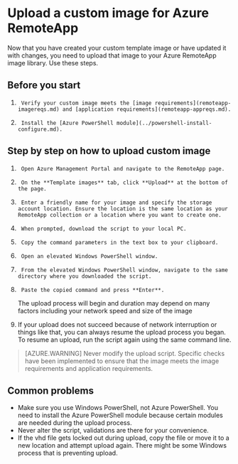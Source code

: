 
<properties
    pageTitle="Upload a custom image for Azure RemoteApp | Microsoft Azure"
    description="Learn how to upload a custom image for Azure RemoteApp"
    services="remoteapp"
    documentationCenter=""
    authors="ericorman"
    manager="mbaldwin" />

<tags
    ms.service="remoteapp"
    ms.workload="compute"
    ms.tgt_pltfrm="na"
    ms.devlang="na"
    ms.topic="article"
    ms.date="05/12/2016"
    ms.author="ericor" />



# Upload a custom image for Azure RemoteApp

Now that you have created your custom template image or have updated it with changes, you need to upload that image to your Azure RemoteApp image library. Use these steps.


## Before you start

1.      Verify your custom image meets the [image requirements](remoteapp-imagereqs.md) and [application requirements](remoteapp-appreqs.md).
2.      Install the [Azure PowerShell module](../powershell-install-configure.md).

## Step by step on how to upload custom image

1.      Open Azure Management Portal and navigate to the RemoteApp page.
2.      On the **Template images** tab, click **Upload** at the bottom of the page.
4.      Enter a friendly name for your image and specify the storage account location. Ensure the location is the same location as your RemoteApp collection or a location where you want to create one.
5.      When prompted, download the script to your local PC.
6.      Copy the command parameters in the text box to your clipboard.
7.      Open an elevated Windows PowerShell window.
8.      From the elevated Windows PowerShell window, navigate to the same directory where you downloaded the script.
9.      Paste the copied command and press **Enter**.

	The upload process will begin and duration may depend on many factors including your network speed and size of the image

11.    If your upload does not succeed because of network interruption or things like that, you can always resume the upload process you began. To resume an upload, run the script again using the same command line.

> [AZURE.WARNING] Never modify the upload script. Specific checks have been implemented to ensure that the image meets the image requirements and application requirements.

## Common problems

- Make sure you use Windows PowerShell, not Azure PowerShell. You need to install the Azure PowerShell module because certain modules are needed during the upload process.
- Never alter the script, validations are there for your convenience.
- If the vhd file gets locked out during upload, copy the file or move it to a new location and attempt upload again. There might be some Windows process that is preventing upload.  
